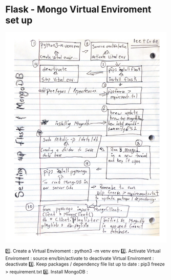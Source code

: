 # Flask - Mongo Virtual Enviroment set up 

<img src="FlaskMongoDB.png"/>

1️⃣. Create a Virtual Enviroment : python3 -m venv env
2️⃣. Activate Virtual Enviroment : source env/bin/activate 
    to deactivate Virtual Enviroment : deactivate 
3️⃣. Keep packages / dependency file list up to date : pip3 freeze > requirement.txt
4️⃣. Install MongoDB : 

